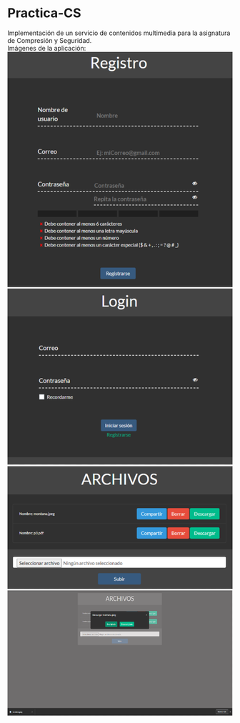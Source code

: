 # Practica-CS
Implementación de un servicio de contenidos multimedia para la asignatura de Compresión y Seguridad.
<br>
Imágenes de la aplicación:
<br>
<img src="registro.PNG" />
<img src="login.PNG" />
<img src="gestion_archivos.PNG" />
<img src="descarga.PNG" />
</br>
